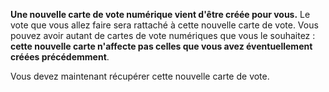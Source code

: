 **Une nouvelle carte de vote numérique vient d'être créée pour vous.** Le vote que vous allez faire sera rattaché à cette nouvelle carte de vote. Vous pouvez avoir autant de cartes de vote numériques que vous le souhaitez : **cette nouvelle carte n'affecte pas celles que vous avez éventuellement créées précédemment**.

Vous devez maintenant récupérer cette nouvelle carte de vote.